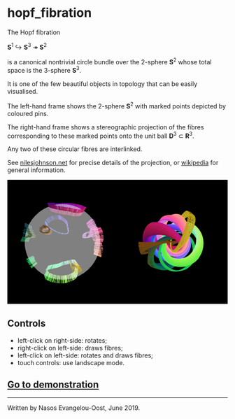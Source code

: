 # hopf_fibration

The Hopf fibration

**S**<sup>1</sup> ↪  **S**<sup>3</sup> ↠ **S**<sup>2</sup>

is a canonical nontrivial circle bundle over the 2-sphere **S**<sup>2</sup> whose total space is the 3-sphere **S**<sup>3</sup>.

It is one of the few beautiful objects in topology that can be easily visualised.

The left-hand frame shows the 2-sphere **S**<sup>2</sup> with marked points depicted by coloured pins.

The right-hand frame shows a stereographic projection of the fibres corresponding to these marked points onto the unit ball **D**<sup>3</sup> ⊂ **R**<sup>3</sup>.

Any two of these circular fibres are interlinked.

See [nilesjohnson.net](https://nilesjohnson.net/hopf-production.html) for precise details of the projection, or [wikipedia](https://en.wikipedia.org/wiki/Hopf_fibration) for general information. 

![Screenshot.](screenshot.png)

## Controls
  - left-click on right-side: rotates;
  - right-click on left-side: draws fibres;
  - left-click on left-side: rotates and draws fibres;
  - touch controls: use landscape mode.

## [Go to demonstration](https://nasosev.github.io/files/demos/hopf_fibration)
  ---
  Written by Nasos Evangelou-Oost, June 2019.